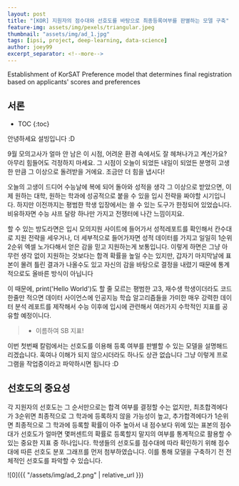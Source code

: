 ```yaml
---
layout: post
title: "[KOR] 지원자의 점수대와 선호도를 바탕으로 최종등록여부를 판별하는 모델 구축"
feature-img: assets/img/pexels/triangular.jpeg
thumbnail: "assets/img/ad_1.jpg"
tags: [ipsi, project, deep-learning, data-science]
author: joey99
excerpt_separator: <!--more-->
---
```


<p>  Establishment of KorSAT Preference model that determines final registration based on applicants' scores and preferences </p>
<!--more-->

## 서론
* TOC
{:toc}

<p>  안녕하세요 설빙입니다 :D </p>

<p>  9월 모의고사가 얼마 안 남은 이 시점, 어려운 환경 속에서도 잘 헤쳐나가고 계신가요? 아무리 힘들어도 걱정하지 마세요. 그 시점이 오늘이 되었든 내일이 되었든 분명히 고생한 만큼 그 이상으로 돌려받을 거에요. 조금만 더 힘을 냅시다! </p>

<p>  오늘의 고생이 드디어 수능날에 복에 되어 돌아와 성적을 생각 그 이상으로 받았으면, 이제 원하는 대학, 원하는 학과에 성공적으로 붙을 수 있을 입시 전략을 짜야할 시기입니다. 하지만 이전까지는 평범한 학생 입장에서는 쓸 수 있는 도구가 한정되어 있었습니다. 비유하자면 수능 샤프 달랑 하나만 가지고 전쟁터에 나간 느낌이지요.  </p>

<p>  할 수 있는 방도라면은 입시 모의지원 사이트에 들어가서 성적레포트를 확인해서 칸수대로 지원 전략을 세우거나, 더 세부적으로 들어가자면 성적 데이터를 가지고 일일히 1순위 2순위 엑셀 노가다해서 얻은 감을 믿고 지원하는게 보통입니다. 이렇게 하면은 그냥 아무런 생각 없이 지원하는 것보다는 합격 확률을 높일 수는 있지만, 갑자기 마지막날에 표본이 몰려 틀린 결과가 나올수도 있고 자신의 감을 바탕으로 결정을 내렸기 때문에 통계적으로도 올바른 방식이 아닙니다 </p>

<p>  이 때문에, print('Hello World')도 할 줄 모르는 평범한 고3, 재수생 학생이더라도 코드 한줄만 적으면 데이터 사이언스에 인공지능 학습 알고리즘들을 가미한  매우 강력한 데이터 분석 레포트를 제작해서 수능 이후에 입시에 관련해서 여러가지 수학적인 지표를 공유할 예정이니다. </p>

>- 이름하여 SB 지표!

<p>  이번 첫번째 칼럼에서는 선호도를 이용해 등록 여부를 판별할 수 있는 모델을 설명해드리겠습니다. 혹여나 이해가 되지 않으시더라도 하나도 상관 없습니다 그냥 이렇게 프로그램을 작업중이라고 파악하시면 됩니다 :D </p>

## 선호도의 중요성

<p>  각 지원자의 선호도는 그 순서만으로는 합격 여부를 결정할 수는 없지만, 최초합격에다가 3순위면 최종적으로 그 학과에 등록하지 않을 가능성이 높고, 추가합격에다가 1순위면 최종적으로 그 학과에 등록할 확률이 아주 높아서 내 점수보다 위에 있는 표본의 점수대가 선호도가 얼마면 몇퍼센트의 확률로 등록할지 말지의 여부를 통계적으로 활용할 수 있는 중요한 지표 중 하나입니다. 학생들의 선호도를 점수대에 따라 확인하기 위해 점수대에 따른 선호도 분포 그래프를 먼저 첨부하였습니다. 이를 통해 모델을 구축하기 전 전체적인 선호도를 파악할 수 있습니다.</p>

![0]({{ "/assets/img/ad_2.png" | relative_url }})
